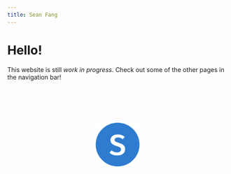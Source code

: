 ```yaml
---
title: Sean Fang
---
```


# Hello!

This website is still *work in progress*. Check out some of the other pages in the navigation bar!

<br><br><br><br>

<div align="center">
    <img src="assets/images/favicon.png" width="100" />
</div>